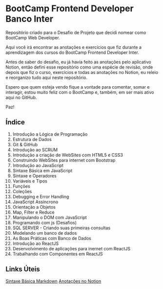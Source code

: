 # BootCamp Frontend Developer Banco Inter
Repositório criado para o Desafio de Projeto que decidi nomear como BootCamp Web Developer.

Aqui você irá encontrar as anotações e exercícios que fiz durante a aprendizagem dos cursos do BootCamp Frontend Developer Inter.

Antes de saber do desafio, eu já havia feito as anotações pelo aplicativo Notion, então defini esse repositório como uma espécie de revisão, onde depois que fiz o curso, exercícios e todas as anotações no Notion, eu releio e reorganizo tudo aqui neste repositório.

Espero que quem esteja vendo fique a vontade para comentar, somar e interagir, estou muito feliz com o BootCamp e, também, em ser mais ativo aqui no GitHub.

Paz!

## Índice

1. Introdução a Lógica de Programação
2. Estrutura de Dados
3. Git & GitHub
4. Introdução ao SCRUM
5. Introdução a criação de WebSites com HTML5 e CSS3
6. Construindo WebSites para internet com Bootstrap
7. Introdução ao JavaScript
8. Sintaxe Básica em JavaScript
9. Sintaxe e Operadores
10. Variáveis e Tipos
11. Funções
12. Coleções
13. Debugging e Error Handling
14. JavaScript Assíncrono
15. Orientação a Objetos
16. Map, Filter e Reduce
17. Manipulando o DOM com JavaScript
18. Programando com js (Desafios)
19. SQL SERVER - Criando suas primeiras consultas
20. Modelando um banco de dados
21. As Boas Práticas com Banco de Dados
22. Introdução ao ReactJS
23. Desenvolvimento de aplicações para inernet com ReactJS
24. Trabalhando com Componentes em ReactJS

## Links Úteis
[Sintaxe Básica Markdown](https://www.markdownguide.org/basic-syntax/)
[Anotações no Notion](https://talented-verdict-0f7.notion.site/BootCamp-WebDeveloper-Banco-Inter-a7ce07d9355a482c957533b12d274884)